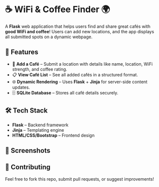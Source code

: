 # ☕ WiFi & Coffee Finder 🌍  

A **Flask** web application that helps users find and share great cafés with **good WiFi and coffee**! Users can add new locations, and the app displays all submitted spots on a dynamic webpage.

## 🚀 Features  
- 📍 **Add a Café** – Submit a location with details like name, location, WiFi strength, and coffee rating.  
- 📋 **View Café List** – See all added cafés in a structured format.  
- 🌐 **Dynamic Rendering** – Uses **Flask** + **Jinja** for server-side content updates.  
- 🗄️ **SQLite Database** – Stores all café details securely.  

## 🛠️ Tech Stack  
- **Flask** – Backend framework  
- **Jinja** – Templating engine  
- **HTML/CSS/Bootstrap** – Frontend design  


## 📸 Screenshots  

## 🤝 Contributing  
Feel free to fork this repo, submit pull requests, or suggest improvements!  


